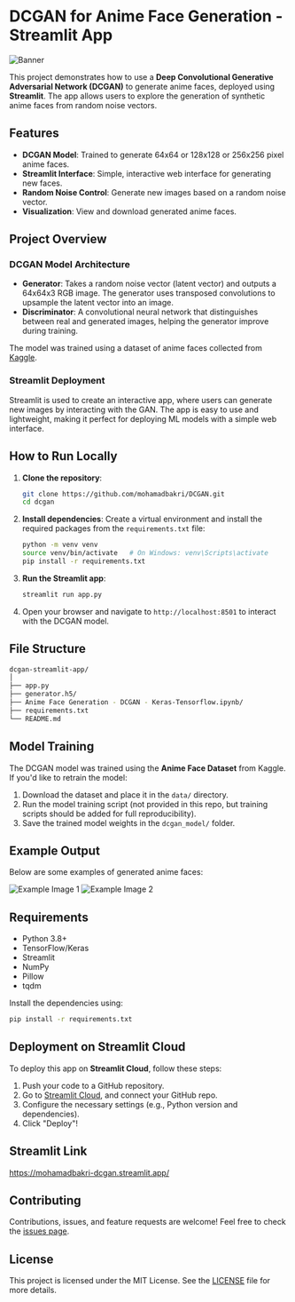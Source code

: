 
# DCGAN for Anime Face Generation - Streamlit App

![Banner](https://link_to_your_banner_image)

This project demonstrates how to use a **Deep Convolutional Generative Adversarial Network (DCGAN)** to generate anime faces, deployed using **Streamlit**. The app allows users to explore the generation of synthetic anime faces from random noise vectors.

## Features

- **DCGAN Model**: Trained to generate 64x64 or 128x128 or 256x256 pixel anime faces.
- **Streamlit Interface**: Simple, interactive web interface for generating new faces.
- **Random Noise Control**: Generate new images based on a random noise vector.
- **Visualization**: View and download generated anime faces.

## Project Overview

### DCGAN Model Architecture

- **Generator**: Takes a random noise vector (latent vector) and outputs a 64x64x3 RGB image. The generator uses transposed convolutions to upsample the latent vector into an image.
- **Discriminator**: A convolutional neural network that distinguishes between real and generated images, helping the generator improve during training.

The model was trained using a dataset of anime faces collected from [Kaggle](https://www.kaggle.com/splcher/animefacedataset).

### Streamlit Deployment

Streamlit is used to create an interactive app, where users can generate new images by interacting with the GAN. The app is easy to use and lightweight, making it perfect for deploying ML models with a simple web interface.

## How to Run Locally

1. **Clone the repository**:
   ```bash
   git clone https://github.com/mohamadbakri/DCGAN.git
   cd dcgan 
   ```

2. **Install dependencies**:
   Create a virtual environment and install the required packages from the `requirements.txt` file:
   ```bash
   python -m venv venv
   source venv/bin/activate   # On Windows: venv\Scripts\activate
   pip install -r requirements.txt
   ```

3. **Run the Streamlit app**:
   ```bash
   streamlit run app.py
   ```

4. Open your browser and navigate to `http://localhost:8501` to interact with the DCGAN model.

## File Structure

```bash
dcgan-streamlit-app/
│
├── app.py                                                                                                                # Streamlit app code
├── generator.h5/                                                                                                     # Pretrained DCGAN generator model
├── Anime Face Generation - DCGAN - Keras-Tensorflow.ipynb/                      # Jupyter notebook
├── requirements.txt                                                                                                # Python dependencies
└── README.md                                                                                                    # This readme file
```

## Model Training

The DCGAN model was trained using the **Anime Face Dataset** from Kaggle. If you'd like to retrain the model:

1. Download the dataset and place it in the `data/` directory.
2. Run the model training script (not provided in this repo, but training scripts should be added for full reproducibility).
3. Save the trained model weights in the `dcgan_model/` folder.

## Example Output

Below are some examples of generated anime faces:

![Example Image 1](https://link_to_example_image_1)
![Example Image 2](https://link_to_example_image_2)

## Requirements

- Python 3.8+
- TensorFlow/Keras
- Streamlit
- NumPy
- Pillow
- tqdm

Install the dependencies using:
```bash
pip install -r requirements.txt
```

## Deployment on Streamlit Cloud

To deploy this app on **Streamlit Cloud**, follow these steps:

1. Push your code to a GitHub repository.
2. Go to [Streamlit Cloud](https://share.streamlit.io/), and connect your GitHub repo.
3. Configure the necessary settings (e.g., Python version and dependencies).
4. Click "Deploy"!



## Streamlit Link
https://mohamadbakri-dcgan.streamlit.app/


## Contributing

Contributions, issues, and feature requests are welcome! Feel free to check the [issues page](https://github.com/mohamadbakri/DCGAN.git/issues).

## License

This project is licensed under the MIT License. See the [LICENSE](LICENSE) file for more details.

